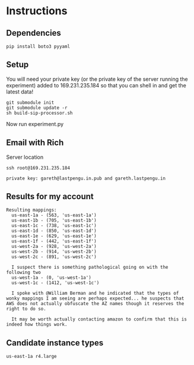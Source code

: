 # Instructions

## Dependencies

```
pip install boto3 pyyaml
```

## Setup 
You will need your private key (or the private key of the server running the experiment) added to 169.231.235.184 so that you can shell in and get the latest data!
```
git submodule init
git submodule update -r 
sh build-sip-processor.sh 
```
Now run experiment.py

## Email with Rich

Server location
```
ssh root@169.231.235.184

private key: gareth@lastpengu.in.pub and gareth.lastpengu.in
```

## Results for my account 
```
Resulting mappings:
  us-east-1a - (563, 'us-east-1a')
  us-east-1b - (705, 'us-east-1b')
  us-east-1c - (738, 'us-east-1c')
  us-east-1d - (850, 'us-east-1d')
  us-east-1e - (629, 'us-east-1e')
  us-east-1f - (442, 'us-east-1f')
  us-west-2a - (928, 'us-west-2a')
  us-west-2b - (914, 'us-west-2b')
  us-west-2c - (891, 'us-west-2c')
  
  I suspect there is something pathological going on with the following two
  us-west-1a - (0, 'us-west-1a')
  us-west-1c - (1412, 'us-west-1c')

  I spoke with @William Berman and he indicated that the types of wonky mappings I am seeing are perhaps expected... he suspects that AWS does not actually obfuscate the AZ names though it reserves the right to do so.

  It may be worth actually contacting amazon to confirm that this is indeed how things work.
```

## Candidate instance types
```
us-east-1a r4.large 

```